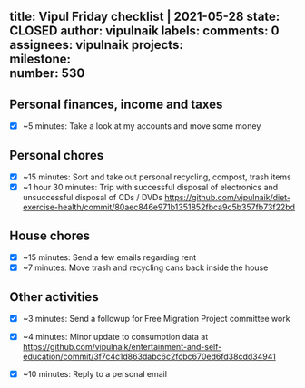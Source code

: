 title:	Vipul Friday checklist | 2021-05-28
state:	CLOSED
author:	vipulnaik
labels:	
comments:	0
assignees:	vipulnaik
projects:	
milestone:	
number:	530
--
## Personal finances, income and taxes

- [x] ~5 minutes: Take a look at my accounts and move some money

## Personal chores

- [x] ~15 minutes: Sort and take out personal recycling, compost, trash items
- [x] ~1 hour 30 minutes: Trip with successful disposal of electronics and unsuccessful disposal of CDs / DVDs https://github.com/vipulnaik/diet-exercise-health/commit/80aec846e971b1351852fbca9c5b357fb73f22bd

## House chores

- [x] ~15 minutes: Send a few emails regarding rent
- [x] ~7 minutes: Move trash and recycling cans back inside the house 

## Other activities

- [x] ~3 minutes: Send a followup for Free Migration Project committee work
- [x] ~4 minutes: Minor update to consumption data at https://github.com/vipulnaik/entertainment-and-self-education/commit/3f7c4c1d863dabc6c2fcbc670ed6fd38cdd34941 
- [x] ~10 minutes: Reply to a personal email 

